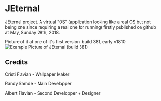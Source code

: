 # JEternal

JEternal project. A virtual "OS" (application looking like a real OS but not being one since requiring a real one for running) firstly published on github at May, Sunday 28th, 2018.

Picture of it at one of it's first version, build 381, early v18.10
![Example Picture of JEternal (build 381)](https://gamexmc.000webhostapp.com/misc/JEternalExample.png)


## Credits
Cristi Flavian - Wallpaper Maker


Randy Ramde - Main Developper


Albert Flavian - Second Developper + Designer
